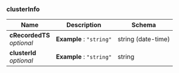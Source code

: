 
<a name="clusterinfo"></a>
### clusterInfo

|Name|Description|Schema|
|---|---|---|
|**cRecordedTS**  <br>*optional*|**Example** : `"string"`|string (date-time)|
|**clusterId**  <br>*optional*|**Example** : `"string"`|string|



